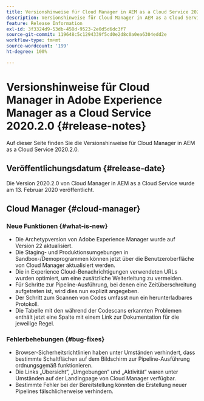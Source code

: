 ```yaml
---
title: Versionshinweise für Cloud Manager in AEM as a Cloud Service 2020.2.0
description: Versionshinweise für Cloud Manager in AEM as a Cloud Service 2020.2.0
feature: Release Information
exl-id: 3f3324d9-53db-458d-9523-2e0d5d6dc3f7
source-git-commit: 119648c5c1294339f5cd0e2d8c0a0ea6304edd2e
workflow-type: tm+mt
source-wordcount: '199'
ht-degree: 100%

---
```


# Versionshinweise für Cloud Manager in Adobe Experience Manager as a Cloud Service 2020.2.0 {#release-notes}

Auf dieser Seite finden Sie die Versionshinweise für Cloud Manager in AEM as a Cloud Service 2020.2.0.

## Veröffentlichungsdatum {#release-date}

Die Version 2020.2.0 von Cloud Manager in AEM as a Cloud Service wurde am 13. Februar 2020 veröffentlicht.

## Cloud Manager {#cloud-manager}

### Neue Funktionen {#what-is-new}

* Die Archetypversion von Adobe Experience Manager wurde auf Version 22 aktualisiert.
* Die Staging- und Produktionsumgebungen in Sandbox-/Demoprogrammen können jetzt über die Benutzeroberfläche von Cloud Manager aktualisiert werden.
* Die in Experience Cloud-Benachrichtigungen verwendeten URLs wurden optimiert, um eine zusätzliche Weiterleitung zu vermeiden.
* Für Schritte zur Pipeline-Ausführung, bei denen eine Zeitüberschreitung aufgetreten ist, wird dies nun explizit angegeben.
* Der Schritt zum Scannen von Codes umfasst nun ein herunterladbares Protokoll.
* Die Tabelle mit den während der Codescans erkannten Problemen enthält jetzt eine Spalte mit einem Link zur Dokumentation für die jeweilige Regel.

### Fehlerbehebungen  {#bug-fixes}

* Browser-Sicherheitsrichtlinien haben unter Umständen verhindert, dass bestimmte Schaltflächen auf dem Bildschirm zur Pipeline-Ausführung ordnungsgemäß funktionieren.
* Die Links „Übersicht“, „Umgebungen“ und „Aktivität“ waren unter Umständen auf der Landingpage von Cloud Manager verfügbar.
* Bestimmte Fehler bei der Bereitstellung könnten die Erstellung neuer Pipelines fälschlicherweise verhindern.
